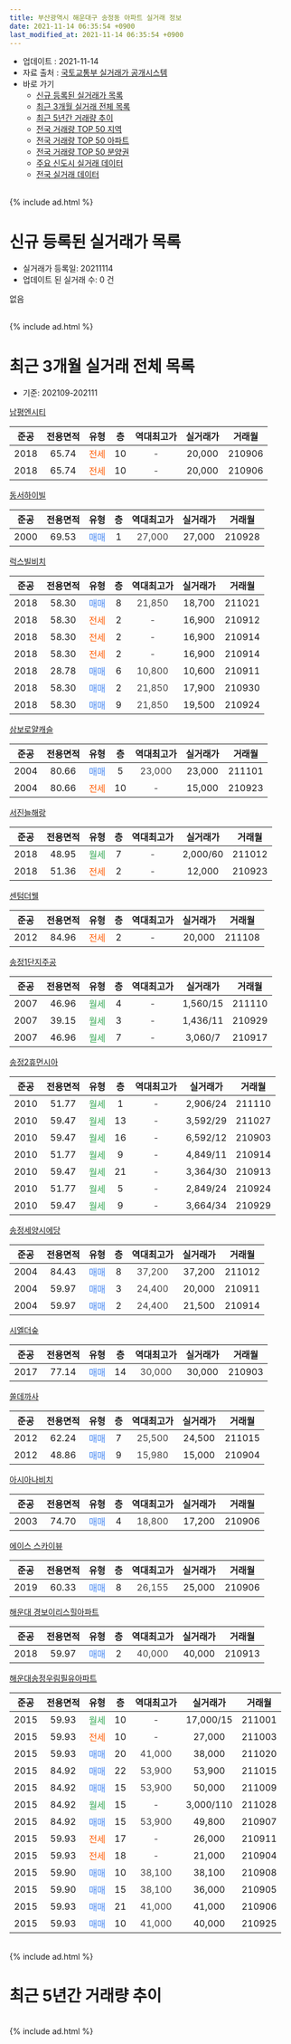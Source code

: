 ```yaml
---
title: 부산광역시 해운대구 송정동 아파트 실거래 정보
date: 2021-11-14 06:35:54 +0900
last_modified_at: 2021-11-14 06:35:54 +0900
---
```


* 업데이트 : 2021-11-14
* 자료 출처 : [국토교통부 실거래가 공개시스템](http://rt.molit.go.kr)
* 바로 가기
    * [신규 등록된 실거래가 목록](#신규-등록된-실거래가-목록)
    * [최근 3개월 실거래 전체 목록](#최근-3개월-실거래-전체-목록)
    * [최근 5년간 거래량 추이](#최근-5년간-거래량-추이)
    * [전국 거래량 TOP 50 지역](https://inasie.github.io/apt-trade-info/최근-3개월-전국에서-가장-거래가-많이-발생한-지역)
    * [전국 거래량 TOP 50 아파트](https://inasie.github.io/apt-trade-info/최근-3개월-전국에서-가장-거래가-많이-발생한-아파트)
    * [전국 거래량 TOP 50 분양권](https://inasie.github.io/apt-trade-info/최근-3개월-전국에서-가장-거래가-많이-발생한-분양권)
    * [주요 신도시 실거래 데이터](https://inasie.github.io/apt-trade-info/주요-신도시)
    * [전국 실거래 데이터](https://inasie.github.io/apt-trade-info/전국)
<br>
{% include ad.html %}
<br>

# 신규 등록된 실거래가 목록
* 실거래가 등록일: 20211114
* 업데이트 된 실거래 수: 0 건

없음

<br>
{% include ad.html %}
<br>

# 최근 3개월 실거래 전체 목록
* 기준: 202109-202111


[남평엔시티](https://search.naver.com/search.naver?query=%EB%B6%80%EC%82%B0%EA%B4%91%EC%97%AD%EC%8B%9C+%ED%95%B4%EC%9A%B4%EB%8C%80%EA%B5%AC+%EC%86%A1%EC%A0%95%EB%8F%99+%EB%82%A8%ED%8F%89%EC%97%94%EC%8B%9C%ED%8B%B0)

|준공|전용면적|유형|층|역대최고가|실거래가|거래월|
|:---:|:---:|:---:|:---:|:---:|:---:|:---:|
|2018|65.74|<span style="color:#ff5a00">전세</span>|10|<span style="color:#444444">-</span>|20,000|210906|
|2018|65.74|<span style="color:#ff5a00">전세</span>|10|<span style="color:#444444">-</span>|20,000|210906|

[동서하이빌](https://search.naver.com/search.naver?query=%EB%B6%80%EC%82%B0%EA%B4%91%EC%97%AD%EC%8B%9C+%ED%95%B4%EC%9A%B4%EB%8C%80%EA%B5%AC+%EC%86%A1%EC%A0%95%EB%8F%99+%EB%8F%99%EC%84%9C%ED%95%98%EC%9D%B4%EB%B9%8C)

|준공|전용면적|유형|층|역대최고가|실거래가|거래월|
|:---:|:---:|:---:|:---:|:---:|:---:|:---:|
|2000|69.53|<span style="color:#4285f3">매매</span>|1|<span style="color:#444444">27,000</span>|27,000|210928|

[럭스빌비치](https://search.naver.com/search.naver?query=%EB%B6%80%EC%82%B0%EA%B4%91%EC%97%AD%EC%8B%9C+%ED%95%B4%EC%9A%B4%EB%8C%80%EA%B5%AC+%EC%86%A1%EC%A0%95%EB%8F%99+%EB%9F%AD%EC%8A%A4%EB%B9%8C%EB%B9%84%EC%B9%98)

|준공|전용면적|유형|층|역대최고가|실거래가|거래월|
|:---:|:---:|:---:|:---:|:---:|:---:|:---:|
|2018|58.30|<span style="color:#4285f3">매매</span>|8|<span style="color:#444444">21,850</span>|18,700|211021|
|2018|58.30|<span style="color:#ff5a00">전세</span>|2|<span style="color:#444444">-</span>|16,900|210912|
|2018|58.30|<span style="color:#ff5a00">전세</span>|2|<span style="color:#444444">-</span>|16,900|210914|
|2018|58.30|<span style="color:#ff5a00">전세</span>|2|<span style="color:#444444">-</span>|16,900|210914|
|2018|28.78|<span style="color:#4285f3">매매</span>|6|<span style="color:#444444">10,800</span>|10,600|210911|
|2018|58.30|<span style="color:#4285f3">매매</span>|2|<span style="color:#444444">21,850</span>|17,900|210930|
|2018|58.30|<span style="color:#4285f3">매매</span>|9|<span style="color:#444444">21,850</span>|19,500|210924|

[삼보로얄캐슬](https://search.naver.com/search.naver?query=%EB%B6%80%EC%82%B0%EA%B4%91%EC%97%AD%EC%8B%9C+%ED%95%B4%EC%9A%B4%EB%8C%80%EA%B5%AC+%EC%86%A1%EC%A0%95%EB%8F%99+%EC%82%BC%EB%B3%B4%EB%A1%9C%EC%96%84%EC%BA%90%EC%8A%AC)

|준공|전용면적|유형|층|역대최고가|실거래가|거래월|
|:---:|:---:|:---:|:---:|:---:|:---:|:---:|
|2004|80.66|<span style="color:#4285f3">매매</span>|5|<span style="color:#444444">23,000</span>|23,000|211101|
|2004|80.66|<span style="color:#ff5a00">전세</span>|10|<span style="color:#444444">-</span>|15,000|210923|

[서진늘해랑](https://search.naver.com/search.naver?query=%EB%B6%80%EC%82%B0%EA%B4%91%EC%97%AD%EC%8B%9C+%ED%95%B4%EC%9A%B4%EB%8C%80%EA%B5%AC+%EC%86%A1%EC%A0%95%EB%8F%99+%EC%84%9C%EC%A7%84%EB%8A%98%ED%95%B4%EB%9E%91)

|준공|전용면적|유형|층|역대최고가|실거래가|거래월|
|:---:|:---:|:---:|:---:|:---:|:---:|:---:|
|2018|48.95|<span style="color:#34a853">월세</span>|7|<span style="color:#444444">-</span>|2,000/60|211012|
|2018|51.36|<span style="color:#ff5a00">전세</span>|2|<span style="color:#444444">-</span>|12,000|210923|

[센텀더웰](https://search.naver.com/search.naver?query=%EB%B6%80%EC%82%B0%EA%B4%91%EC%97%AD%EC%8B%9C+%ED%95%B4%EC%9A%B4%EB%8C%80%EA%B5%AC+%EC%86%A1%EC%A0%95%EB%8F%99+%EC%84%BC%ED%85%80%EB%8D%94%EC%9B%B0)

|준공|전용면적|유형|층|역대최고가|실거래가|거래월|
|:---:|:---:|:---:|:---:|:---:|:---:|:---:|
|2012|84.96|<span style="color:#ff5a00">전세</span>|2|<span style="color:#444444">-</span>|20,000|211108|

[송정1단지주공](https://search.naver.com/search.naver?query=%EB%B6%80%EC%82%B0%EA%B4%91%EC%97%AD%EC%8B%9C+%ED%95%B4%EC%9A%B4%EB%8C%80%EA%B5%AC+%EC%86%A1%EC%A0%95%EB%8F%99+%EC%86%A1%EC%A0%951%EB%8B%A8%EC%A7%80%EC%A3%BC%EA%B3%B5)

|준공|전용면적|유형|층|역대최고가|실거래가|거래월|
|:---:|:---:|:---:|:---:|:---:|:---:|:---:|
|2007|46.96|<span style="color:#34a853">월세</span>|4|<span style="color:#444444">-</span>|1,560/15|211110|
|2007|39.15|<span style="color:#34a853">월세</span>|3|<span style="color:#444444">-</span>|1,436/11|210929|
|2007|46.96|<span style="color:#34a853">월세</span>|7|<span style="color:#444444">-</span>|3,060/7|210917|

[송정2휴먼시아](https://search.naver.com/search.naver?query=%EB%B6%80%EC%82%B0%EA%B4%91%EC%97%AD%EC%8B%9C+%ED%95%B4%EC%9A%B4%EB%8C%80%EA%B5%AC+%EC%86%A1%EC%A0%95%EB%8F%99+%EC%86%A1%EC%A0%952%ED%9C%B4%EB%A8%BC%EC%8B%9C%EC%95%84)

|준공|전용면적|유형|층|역대최고가|실거래가|거래월|
|:---:|:---:|:---:|:---:|:---:|:---:|:---:|
|2010|51.77|<span style="color:#34a853">월세</span>|1|<span style="color:#444444">-</span>|2,906/24|211110|
|2010|59.47|<span style="color:#34a853">월세</span>|13|<span style="color:#444444">-</span>|3,592/29|211027|
|2010|59.47|<span style="color:#34a853">월세</span>|16|<span style="color:#444444">-</span>|6,592/12|210903|
|2010|51.77|<span style="color:#34a853">월세</span>|9|<span style="color:#444444">-</span>|4,849/11|210914|
|2010|59.47|<span style="color:#34a853">월세</span>|21|<span style="color:#444444">-</span>|3,364/30|210913|
|2010|51.77|<span style="color:#34a853">월세</span>|5|<span style="color:#444444">-</span>|2,849/24|210924|
|2010|59.47|<span style="color:#34a853">월세</span>|9|<span style="color:#444444">-</span>|3,664/34|210929|

[송정세양시에당](https://search.naver.com/search.naver?query=%EB%B6%80%EC%82%B0%EA%B4%91%EC%97%AD%EC%8B%9C+%ED%95%B4%EC%9A%B4%EB%8C%80%EA%B5%AC+%EC%86%A1%EC%A0%95%EB%8F%99+%EC%86%A1%EC%A0%95%EC%84%B8%EC%96%91%EC%8B%9C%EC%97%90%EB%8B%B9)

|준공|전용면적|유형|층|역대최고가|실거래가|거래월|
|:---:|:---:|:---:|:---:|:---:|:---:|:---:|
|2004|84.43|<span style="color:#4285f3">매매</span>|8|<span style="color:#444444">37,200</span>|37,200|211012|
|2004|59.97|<span style="color:#4285f3">매매</span>|3|<span style="color:#444444">24,400</span>|20,000|210911|
|2004|59.97|<span style="color:#4285f3">매매</span>|2|<span style="color:#444444">24,400</span>|21,500|210914|

[시엘더숲](https://search.naver.com/search.naver?query=%EB%B6%80%EC%82%B0%EA%B4%91%EC%97%AD%EC%8B%9C+%ED%95%B4%EC%9A%B4%EB%8C%80%EA%B5%AC+%EC%86%A1%EC%A0%95%EB%8F%99+%EC%8B%9C%EC%97%98%EB%8D%94%EC%88%B2)

|준공|전용면적|유형|층|역대최고가|실거래가|거래월|
|:---:|:---:|:---:|:---:|:---:|:---:|:---:|
|2017|77.14|<span style="color:#4285f3">매매</span>|14|<span style="color:#444444">30,000</span>|30,000|210903|

[쏠데까사](https://search.naver.com/search.naver?query=%EB%B6%80%EC%82%B0%EA%B4%91%EC%97%AD%EC%8B%9C+%ED%95%B4%EC%9A%B4%EB%8C%80%EA%B5%AC+%EC%86%A1%EC%A0%95%EB%8F%99+%EC%8F%A0%EB%8D%B0%EA%B9%8C%EC%82%AC)

|준공|전용면적|유형|층|역대최고가|실거래가|거래월|
|:---:|:---:|:---:|:---:|:---:|:---:|:---:|
|2012|62.24|<span style="color:#4285f3">매매</span>|7|<span style="color:#444444">25,500</span>|24,500|211015|
|2012|48.86|<span style="color:#4285f3">매매</span>|9|<span style="color:#444444">15,980</span>|15,000|210904|

[아시아나비치](https://search.naver.com/search.naver?query=%EB%B6%80%EC%82%B0%EA%B4%91%EC%97%AD%EC%8B%9C+%ED%95%B4%EC%9A%B4%EB%8C%80%EA%B5%AC+%EC%86%A1%EC%A0%95%EB%8F%99+%EC%95%84%EC%8B%9C%EC%95%84%EB%82%98%EB%B9%84%EC%B9%98)

|준공|전용면적|유형|층|역대최고가|실거래가|거래월|
|:---:|:---:|:---:|:---:|:---:|:---:|:---:|
|2003|74.70|<span style="color:#4285f3">매매</span>|4|<span style="color:#444444">18,800</span>|17,200|210906|

[에이스 스카이뷰](https://search.naver.com/search.naver?query=%EB%B6%80%EC%82%B0%EA%B4%91%EC%97%AD%EC%8B%9C+%ED%95%B4%EC%9A%B4%EB%8C%80%EA%B5%AC+%EC%86%A1%EC%A0%95%EB%8F%99+%EC%97%90%EC%9D%B4%EC%8A%A4+%EC%8A%A4%EC%B9%B4%EC%9D%B4%EB%B7%B0)

|준공|전용면적|유형|층|역대최고가|실거래가|거래월|
|:---:|:---:|:---:|:---:|:---:|:---:|:---:|
|2019|60.33|<span style="color:#4285f3">매매</span>|8|<span style="color:#444444">26,155</span>|25,000|210906|

[해운대 경보이리스힐아파트](https://search.naver.com/search.naver?query=%EB%B6%80%EC%82%B0%EA%B4%91%EC%97%AD%EC%8B%9C+%ED%95%B4%EC%9A%B4%EB%8C%80%EA%B5%AC+%EC%86%A1%EC%A0%95%EB%8F%99+%ED%95%B4%EC%9A%B4%EB%8C%80+%EA%B2%BD%EB%B3%B4%EC%9D%B4%EB%A6%AC%EC%8A%A4%ED%9E%90%EC%95%84%ED%8C%8C%ED%8A%B8)

|준공|전용면적|유형|층|역대최고가|실거래가|거래월|
|:---:|:---:|:---:|:---:|:---:|:---:|:---:|
|2018|59.97|<span style="color:#4285f3">매매</span>|2|<span style="color:#444444">40,000</span>|40,000|210913|

[해운대송정우림필유아파트](https://search.naver.com/search.naver?query=%EB%B6%80%EC%82%B0%EA%B4%91%EC%97%AD%EC%8B%9C+%ED%95%B4%EC%9A%B4%EB%8C%80%EA%B5%AC+%EC%86%A1%EC%A0%95%EB%8F%99+%ED%95%B4%EC%9A%B4%EB%8C%80%EC%86%A1%EC%A0%95%EC%9A%B0%EB%A6%BC%ED%95%84%EC%9C%A0%EC%95%84%ED%8C%8C%ED%8A%B8)

|준공|전용면적|유형|층|역대최고가|실거래가|거래월|
|:---:|:---:|:---:|:---:|:---:|:---:|:---:|
|2015|59.93|<span style="color:#34a853">월세</span>|10|<span style="color:#444444">-</span>|17,000/15|211001|
|2015|59.93|<span style="color:#ff5a00">전세</span>|10|<span style="color:#444444">-</span>|27,000|211003|
|2015|59.93|<span style="color:#4285f3">매매</span>|20|<span style="color:#444444">41,000</span>|38,000|211020|
|2015|84.92|<span style="color:#4285f3">매매</span>|22|<span style="color:#444444">53,900</span>|53,900|211015|
|2015|84.92|<span style="color:#4285f3">매매</span>|15|<span style="color:#444444">53,900</span>|50,000|211009|
|2015|84.92|<span style="color:#34a853">월세</span>|15|<span style="color:#444444">-</span>|3,000/110|211028|
|2015|84.92|<span style="color:#4285f3">매매</span>|15|<span style="color:#444444">53,900</span>|49,800|210907|
|2015|59.93|<span style="color:#ff5a00">전세</span>|17|<span style="color:#444444">-</span>|26,000|210911|
|2015|59.93|<span style="color:#ff5a00">전세</span>|18|<span style="color:#444444">-</span>|21,000|210904|
|2015|59.90|<span style="color:#4285f3">매매</span>|10|<span style="color:#444444">38,100</span>|38,100|210908|
|2015|59.90|<span style="color:#4285f3">매매</span>|15|<span style="color:#444444">38,100</span>|36,000|210905|
|2015|59.93|<span style="color:#4285f3">매매</span>|21|<span style="color:#444444">41,000</span>|41,000|210906|
|2015|59.93|<span style="color:#4285f3">매매</span>|10|<span style="color:#444444">41,000</span>|40,000|210925|


<br>
{% include ad.html %}
<br>

# 최근 5년간 거래량 추이


<div style="width:100%;">
    <canvas id="deal_progress" height="200"></canvas>
</div>

<script>
new Chart(document.getElementById("deal_progress"), {
    type: 'line',
    data: {
        labels: ['201611','201612','201701','201702','201703','201704','201705','201706','201707','201708','201709','201710','201711','201712','201801','201802','201803','201804','201805','201806','201807','201808','201809','201810','201811','201812','201901','201902','201903','201904','201905','201906','201907','201908','201909','201910','201911','201912','202001','202002','202003','202004','202005','202006','202007','202008','202009','202010','202011','202012','202101','202102','202103','202104','202105','202106','202107','202108','202109','202110','202111'],
        datasets: [{
            label: '매매',
            pointRadius: 1,
            data: [8, 6, 5, 3, 12, 2, 9, 10, 2, 1, 3, 6, 3, 2, 6, 12, 28, 17, 10, 5, 11, 12, 8, 9, 4, 3, 2, 2, 20, 8, 12, 4, 2, 5, 6, 5, 24, 8, 8, 7, 12, 6, 5, 8, 17, 5, 11, 9, 19, 6, 8, 11, 15, 14, 35, 16, 11, 10, 16, 6, 1],
            borderColor: "rgba(255, 201, 14, 1)",
            backgroundColor: "rgba(255, 201, 14, 0.5)",
            fill: false,
            lineTension: 0
        },{
            label: '전월세',
            pointRadius: 1,
            data: [2, 2, 1, 2, 6, 8, 32, 3, 10, 4, 8, 7, 15, 5, 6, 8, 22, 27, 11, 14, 35, 13, 15, 10, 10, 7, 5, 6, 10, 12, 22, 8, 14, 16, 10, 12, 10, 11, 7, 9, 15, 12, 13, 14, 21, 17, 10, 10, 15, 18, 10, 18, 13, 20, 43, 15, 14, 15, 16, 5, 3],
            borderColor: "rgba(0, 141, 185, 1)",
            backgroundColor: "rgba(0, 141, 185, 0.5)",
            fill: false,
            lineTension: 0
        }
        ]
    },
    options: {
        responsive: true,
        title: {
            display: false
        },
        tooltips: {
            mode: 'index',
            intersect: false
        },
        hover: {
            mode: 'nearest',
            intersect: true
        },
        scales: {
            xAxes: [{
                display: true,
                scaleLabel: {
                    display: true,
                    labelString: '년/월'
                }
            }],
            yAxes: [{
                display: true,
                ticks: {
                    suggestedMin: 0,
                },
                scaleLabel: {
                    display: true,
                    labelString: '실거래 수'
                }
            }]
        }
    }
});

</script>


<br>
{% include ad.html %}
<br>

